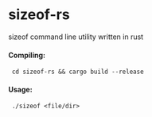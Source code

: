 # sizeof-rs
sizeof command line utility written in rust

#### Compiling:

     cd sizeof-rs && cargo build --release

#### Usage:
     
     ./sizeof <file/dir>
  
